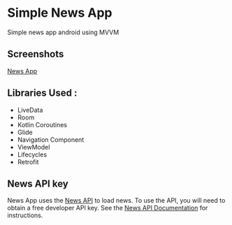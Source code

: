 Simple News App  
=================
Simple news app android using MVVM

Screenshots
-----------
[News App](screenshot/img.png "News App Screenshot")

Libraries Used :
--------------
* LiveData
* Room
* Kotlin Coroutines
* Glide
* Navigation Component
* ViewModel
* Lifecycles
* Retrofit

News API key
------------
News App uses the [News API](https://newsapi.org/docs/get-started) to load news. To use the API, you will need to obtain a free developer API key. See the
[News API Documentation](https://newsapi.org/docs) for instructions.



